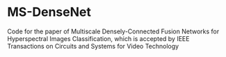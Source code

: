 # MS-DenseNet
Code for the paper of Multiscale Densely-Connected Fusion Networks for Hyperspectral Images Classification, which is accepted by IEEE Transactions on Circuits and Systems for Video Technology

